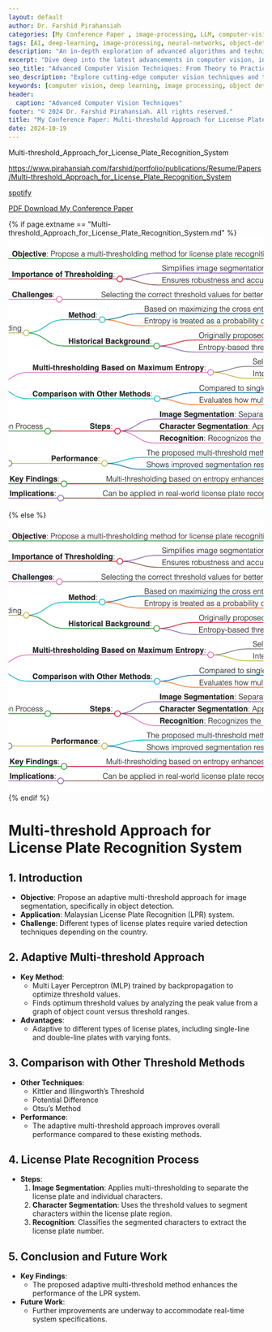 ```yaml
---
layout: default
author: Dr. Farshid Pirahansiah
categories: [My Conference Paper , image-processing, LLM, computer-vision, ML, DL, AWS, IoT, Robotics, Adaptive Image Thresholding]
tags: [AI, deep-learning, image-processing, neural-networks, object-detection, ML, DL, AWS, IoT, Robotics, Adaptive Image Thresholding]
description: "An in-depth exploration of advanced algorithms and techniques in computer vision, , ML, DL, AWS, IoT, Robotics, Adaptive Image Thresholding, including real-time processing and AI integration."
excerpt: "Dive deep into the latest advancements in computer vision, including deep learning methodologies,, ML, DL, AWS, IoT, Robotics, Adaptive Image Thresholding,  real-time image processing, and their applications in modern technology."
seo_title: "Advanced Computer Vision Techniques: From Theory to Practice, , ML, DL, AWS, IoT, Robotics, Adaptive Image Thresholding"
seo_description: "Explore cutting-edge computer vision techniques and their applications in modern technology, including deep learning and real-time processing., ML, DL, AWS, IoT, Robotics, Adaptive Image Thresholding"
keywords: [computer vision, deep learning, image processing, object detection, neural networks, AI, ML, DL, AWS, IoT, Robotics, Adaptive Image Thresholding]
header:
  caption: "Advanced Computer Vision Techniques"
footer: "© 2024 Dr. Farshid Pirahansiah. All rights reserved."
title: "My Conference Paper: Multi-threshold Approach for License Plate Recognition System"
date: 2024-10-19
---
```



Multi-threshold_Approach_for_License_Plate_Recognition_System


https://www.pirahansiah.com/farshid/portfolio/publications/Resume/Papers/Multi-threshold_Approach_for_License_Plate_Recognition_System


[spotify]( https://podcasters.spotify.com/pod/show/pirahansiah/episodes/My-Conference-Paper-Multi-threshold-Approach-for-License-Plate-Recognition-System-e2ps2fe)

[PDF Download My Conference Paper]( http://waset.org/publications/3636 )


{% if page.extname == "Multi-threshold_Approach_for_License_Plate_Recognition_System.md" %}
  ![My Conference Paper  Multi-threshold Approach for License Plate Recognition System ](/farshid/portfolio/publications/Resume/Papers/Multi-threshold_Approach_for_License_Plate_Recognition_System.png)
{% else %}
  <img src="/farshid/portfolio/publications/Resume/Papers/Multi-threshold_Approach_for_License_Plate_Recognition_System.png" alt="My Conference Paper:  Multi-threshold Approach for License Plate Recognition System"  style="max-width: 100%; height: auto;">
{% endif %}


# Multi-threshold Approach for License Plate Recognition System

## 1. Introduction
   - **Objective**: Propose an adaptive multi-threshold approach for image segmentation, specifically in object detection.
   - **Application**: Malaysian License Plate Recognition (LPR) system.
   - **Challenge**: Different types of license plates require varied detection techniques depending on the country.

## 2. Adaptive Multi-threshold Approach
   - **Key Method**:
     - Multi Layer Perceptron (MLP) trained by backpropagation to optimize threshold values.
     - Finds optimum threshold values by analyzing the peak value from a graph of object count versus threshold ranges.
   - **Advantages**:
     - Adaptive to different types of license plates, including single-line and double-line plates with varying fonts.

## 3. Comparison with Other Threshold Methods
   - **Other Techniques**:
     - Kittler and Illingworth’s Threshold
     - Potential Difference
     - Otsu’s Method
   - **Performance**:
     - The adaptive multi-threshold approach improves overall performance compared to these existing methods.

## 4. License Plate Recognition Process
   - **Steps**:
     1. **Image Segmentation**: Applies multi-thresholding to separate the license plate and individual characters.
     2. **Character Segmentation**: Uses the threshold values to segment characters within the license plate region.
     3. **Recognition**: Classifies the segmented characters to extract the license plate number.

## 5. Conclusion and Future Work
   - **Key Findings**:
     - The proposed adaptive multi-threshold method enhances the performance of the LPR system.
   - **Future Work**:
     - Further improvements are underway to accommodate real-time system specifications.